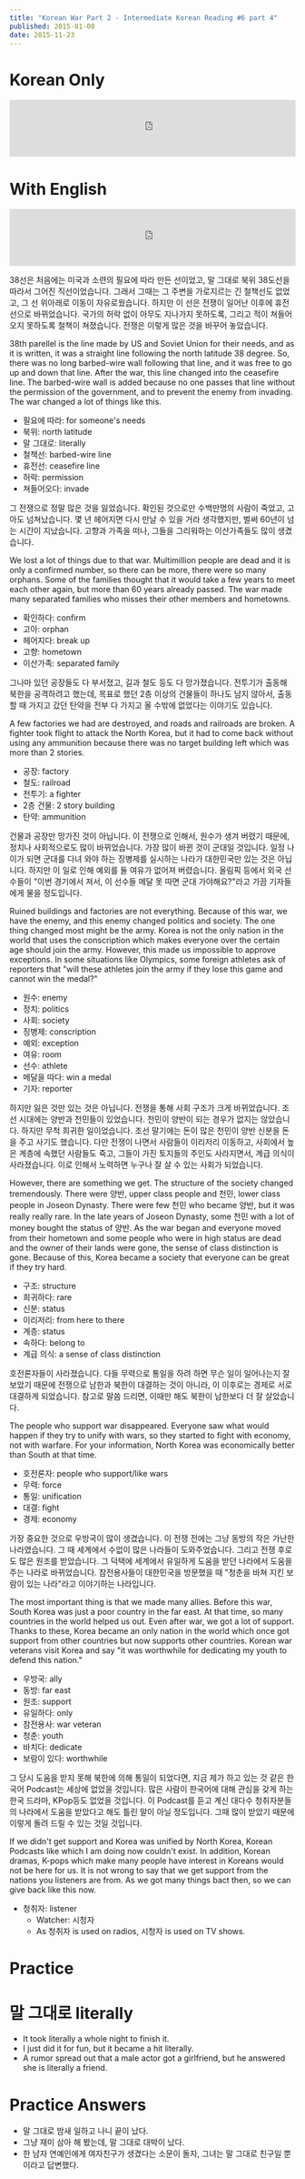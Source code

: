 ```yaml
---
title: "Korean War Part 2 - Intermediate Korean Reading #6 part 4"
published: 2015-01-08
date: 2015-11-23
---
```


#  Korean Only

<iframe id="audio_iframe" src="https://www.podbean.com/media/player/audio/postId/5439867/url/http%253A%252F%252Fwiseinit.podbean.com%252Fe%252Fkorean-war-part-2-korean-only%252F/initByJs/1/auto/1?skin=5" width="100%" height="100" frameborder="0" scrolling="no"></iframe>

#  With English

<iframe id="audio_iframe" src="https://www.podbean.com/media/player/audio/postId/5439865/url/http%253A%252F%252Fwiseinit.podbean.com%252Fe%252Fkorean-war-part-2%252F/initByJs/1/auto/1?skin=5" width="100%" height="100" frameborder="0" scrolling="no"></iframe>

38선은 처음에는 미국과 소련의 필요에 따라 만든 선이었고, 말 그대로 북위 38도선을 따라서 그어진 직선이었습니다. 그래서 그때는 그 주변을 가로지르는 긴 철책선도 없었고, 그 선 위아래로 이동이 자유로웠습니다. 하지만 이 선은 전쟁이 일어난 이후에 휴전선으로 바뀌었습니다. 국가의 허락 없이 아무도 지나가지 못하도록, 그리고 적이 쳐들어 오지 못하도록 철책이 쳐졌습니다. 전쟁은 이렇게 많은 것을 바꾸어 놓았습니다.

38th parellel is the line made by US and Soviet Union for their needs, and as it is written, it was a straight line following the north latitude 38 degree. So, there was no long barbed-wire wall following that line, and it was free to go up and down that line. After the war, this line changed into the ceasefire line. The barbed-wire wall is added because no one passes that line without the permission of the government, and to prevent the enemy from invading. The war changed a lot of things like this.

* 필요에 따라: for someone's needs
* 북위: north latitude
* 말 그대로: literally
* 철책선: barbed-wire line
* 휴전선: ceasefire line
* 허락: permission
* 쳐들어오다: invade

그 전쟁으로 정말 많은 것을 잃었습니다. 확인된 것으로만 수백만명의 사람이 죽었고, 고아도 넘쳐났습니다. 몇 년 헤어지면 다시 만날 수 있을 거라 생각했지만, 벌써 60년이 넘는 시간이 지났습니다. 고향과 가족을 떠나, 그들을 그리워하는 이산가족들도 많이 생겼습니다.

We lost a lot of things due to that war. Multimillion people are dead and it is only a confirmed number, so there can be more, there were so many orphans. Some of the families thought that it would take a few years to meet each other again, but more than 60 years already passed. The war made many separated families who misses their other members and hometowns.

* 확인하다: confirm
* 고아: orphan
* 헤어지다: break up
* 고향: hometown
* 이산가족: separated family

그나마 있던 공장들도 다 부서졌고, 길과 철도 등도 다 망가졌습니다. 전투기가 출동해 북한을 공격하려고 했는데, 목표로 했던 2층 이상의 건물들이 하나도 남지 않아서, 출동할 때 가지고 갔던 탄약을 전부 다 가지고 올 수밖에 없었다는 이야기도 있습니다.

A few factories we had are destroyed, and roads and railroads are broken. A fighter took flight to attack the North Korea, but it had to come back without using any ammunition because there was no target building left which was more than 2 stories.

* 공장: factory
* 철도: railroad
* 전투기: a fighter
* 2층 건물: 2 story building
* 탄약: ammunition

건물과 공장만 망가진 것이 아닙니다. 이 전쟁으로 인해서, 원수가 생겨 버렸기 때문에, 정치나 사회적으로도 많이 바뀌었습니다. 가장 많이 바뀐 것이 군대일 것입니다. 일정 나이가 되면 군대를 다녀 와야 하는 징병제를 실시하는 나라가 대한민국만 있는 것은 아닙니다. 하지만 이 일로 인해 예외를 둘 여유가 없어져 버렸습니다. 올림픽 등에서 외국 선수들이 "이번 경기에서 져서, 이 선수들 메달 못 따면 군대 가야해요?"라고 가끔 기자들에게 물을 정도입니다.

Ruined buildings and factories are not everything. Because of this war, we have the enemy, and this enemy changed politics and society. The one thing changed most might be the army. Korea is not the only nation in the world that uses the conscription which makes everyone over the certain age should join the army. However, this made us impossible to approve exceptions. In some situations like Olympics, some foreign athletes ask of reporters that "will these athletes join the army if they lose this game and cannot win the medal?"

* 원수: enemy
* 정치: politics
* 사회: society
* 징병제: conscription
* 예외: exception
* 여유: room
* 선수: athlete
* 메달을 따다: win a medal
* 기자: reporter

하지만 잃은 것만 있는 것은 아닙니다. 전쟁을 통해 사회 구조가 크게 바뀌었습니다. 조선 시대에는 양반과 천민들이 있었습니다. 천민이 양반이 되는 경우가 없지는 않았습니다. 하지만 무척 희귀한 일이었습니다. 조선 말기에는 돈이 많은 천민이 양반 신분을 돈을 주고 사기도 했습니다. 다만 전쟁이 나면서 사람들이 이리저리 이동하고, 사회에서 높은 계층에 속했던 사람들도 죽고, 그들이 가진 토지들의 주인도 사라지면서, 계급 의식이 사라졌습니다. 이로 인해서 노력하면 누구나 잘 살 수 있는 사회가 되었습니다.

However, there are something we get. The structure of the society changed tremendously. There were 양반, upper class people and 천민, lower class people in Joseon Dynasty. There were few 천민 who became 양반, but it was really really rare. In the late years of Joseon Dynasty, some 천민 with a lot of money bought the status of 양반. As the war began and everyone moved from their hometown and some people who were in high status are dead and the owner of their lands were gone, the sense of class distinction is gone. Because of this, Korea became a society that everyone can be great if they try hard.

* 구조: structure
* 희귀하다: rare
* 신분: status
* 이리저리: from here to there
* 계층: status
* 속하다: belong to
* 계급 의식: a sense of class distinction

호전론자들이 사라졌습니다. 다들 무력으로 통일을 하려 하면 무슨 일이 일어나는지 잘 보았기 때문에 전쟁으로 남한과 북한이 대결하는 것이 아니라, 이 이후로는 경제로 서로 대결하게 되었습니다. 참고로 말씀 드리면, 이때만 해도 북한이 남한보다 더 잘 살았습니다.

The people who support war disappeared. Everyone saw what would happen if they try to unify with wars, so they started to fight with economy, not with warfare. For your information, North Korea was economically better than South at that time.

* 호전론자: people who support/like wars
* 무력: force
* 통일: unification
* 대결: fight
* 경제: economy

가장 중요한 것으로 우방국이 많이 생겼습니다. 이 전쟁 전에는 그냥 동방의 작은 가난한 나라였습니다. 그 때 세계에서 수없이 많은 나라들이 도와주었습니다. 그리고 전쟁 후로도 많은 원조를 받았습니다. 그 덕택에 세계에서 유일하게 도움을 받던 나라에서 도움을 주는 나라로 바뀌었습니다. 참전용사들이 대한민국을 방문했을 때 "청춘을 바쳐 지킨 보람이 있는 나라"라고 이야기하는 나라입니다.

The most important thing is that we made many allies. Before this war, South Korea was just a poor country in the far east. At that time, so many countries in the world helped us out. Even after war, we got a lot of support. Thanks to these, Korea became an only nation in the world which once got support from other countries but now supports other countries. Korean war veterans visit Korea and say "it was worthwhile for dedicating my youth to defend this nation."

* 우방국: ally
* 동방: far east
* 원조: support
* 유일하다: only
* 참전용사: war veteran
* 청춘: youth
* 바치다: dedicate
* 보람이 있다: worthwhile

그 당시 도움을 받지 못해 북한에 의해 통일이 되었다면, 지금 제가 하고 있는 것 같은 한국어 Podcast는 세상에 없었을 것입니다. 많은 사람이 한국어에 대해 관심을 갖게 하는 한국 드라마, KPop등도 없었을 것입니다. 이 Podcast를 듣고 계신 대다수 청취자분들의 나라에서 도움을 받았다고 해도 틀린 말이 아닐 정도입니다. 그때 많이 받았기 때문에 이렇게 돌려 드릴 수 있는 것일 것입니다.

If we didn't get support and Korea was unified by North Korea, Korean Podcasts like which I am doing now couldn't exist. In addition, Korean dramas, K-pops which make many people have interest in Koreans would not be here for us. It is not wrong to say that we get support from the nations you listeners are from. As we got many things bact then, so we can give back like this now.

* 청취자: listener
	* Watcher: 시청자
	* As 청취자 is used on radios, 시청자 is used on TV shows.

</li>


#  Practice


#  말 그대로 literally


* It took literally a whole night to finish it.
* I just did it for fun, but it became a hit literally.
* A rumor spread out that a male actor got a girlfriend, but he answered she is literally a friend.


#  Practice Answers


* 말 그대로 밤새 일하고 나니 끝이 났다.
* 그냥 재미 삼아 해 봤는데, 말 그대로 대박이 났다.
* 한 남자 연예인에게 여자친구가 생겼다는 소문이 돌자, 그녀는 말 그대로 친구일 뿐이라고 답변했다.
